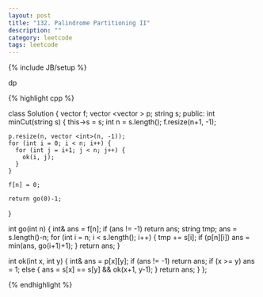 ```yaml
---
layout: post
title: "132. Palindrome Partitioning II"
description: ""
category: leetcode
tags: leetcode
---
```

{% include JB/setup %}

dp

{% highlight cpp %}

class Solution {
  vector <int> f;
  vector <vector <int> > p;
  string s;
public:
  int minCut(string s) {
    this->s = s;
    int n = s.length();
    f.resize(n+1, -1);
    
    p.resize(n, vector <int>(n, -1));
    for (int i = 0; i < n; i++) {
      for (int j = i+1; j < n; j++) {
        ok(i, j);
      }
    }

    f[n] = 0;
    
    return go(0)-1;
  }

  int go(int n) {
    int& ans = f[n];
    if (ans != -1) return ans;
    string tmp;
    ans = s.length()-n;
    for (int i = n; i < s.length(); i++) {
      tmp += s[i];
      if (p[n][i]) ans = min(ans, go(i+1)+1);
    }
    return ans;
  }

  int ok(int x, int y) {
    int& ans = p[x][y];
    if (ans != -1) return ans;
    if (x >= y) ans = 1;
    else {
      ans = s[x] == s[y] && ok(x+1, y-1);
    }
    return ans;
  }
};

{% endhighlight %}

